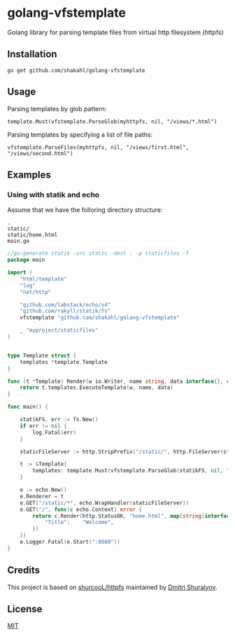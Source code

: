 golang-vfstemplate
=======================

Golang library for parsing template files from virtual http filesystem (httpfs)

## Installation

```
go get github.com/shakahl/golang-vfstemplate
```

## Usage

Parsing templates by glob pattern:

```
template.Must(vfstemplate.ParseGlob(myhttpfs, nil, "/views/*.html")
```

Parsing templates by specifying a list of file paths:

```
vfstemplate.ParseFiles(myhttpfs, nil, "/views/first.html", "/views/second.html")
```

## Examples

### Using with statik and echo

Assume that we have the folloring directory structure:

```
.
static/
static/home.html
main.go
```
```go
//go:generate statik -src static -dest . -p staticfiles -f
package main

import (
	"html/template"
	"log"
	"net/http"

	"github.com/labstack/echo/v4"
	"github.com/rakyll/statik/fs"
	vfstemplate "github.com/shakahl/golang-vfstemplate"

	_ "myproject/staticfiles"
)


type Template struct {
	templates *template.Template
}

func (t *Template) Render(w io.Writer, name string, data interface{}, c echo.Context) error {
	return t.templates.ExecuteTemplate(w, name, data)
}

func main() {

	statikFS, err := fs.New()
	if err != nil {
		log.Fatal(err)
	}

	staticFileServer := http.StripPrefix("/static/", http.FileServer(statikFS))

	t := &Template{
		templates: template.Must(vfstemplate.ParseGlob(statikFS, nil, "/views/*.html")),
	}

	e := echo.New()
	e.Renderer = t
	e.GET("/static/*", echo.WrapHandler(staticFileServer))
	e.GET("/", func(c echo.Context) error {
		return c.Render(http.StatusOK, "home.html", map[string]interface{}{
			"Title":    "Welcome",
		})
	})
	e.Logger.Fatal(e.Start(":8080"))
}

```

## Credits

This project is based on [shurcooL/httpfs](https://github.com/shurcooL/httpfs) maintained by [Dmitri Shuralyov](https://github.com/dmitshur).

## License

[MIT](./LICENSE)
